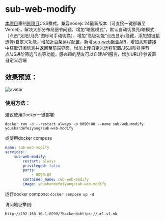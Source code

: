 # sub-web-modify
[本项目](https://suburl.v1.mk)重制[原项目](https://github.com/CareyWang/sub-web)CSS样式，兼容nodejs 24最新版本（可直接一键部署至Vercel），解决大部分布局细节问题，增加“暗黑模式”，默认自动切换亮/暗模式（点击“太阳/月亮”图标可手动切换），增加“高级功能”点击显示/隐藏，添加短链接选择/自定义功能，增加近百条远程配置，新增[sub-web聚合API](https://github.com/youshandefeiyang/sub-web-api)，增加从短链接中获取订阅信息并返回至前端界面，增加上传自定义远程配置/JS进阶排序节点/JS进阶筛选节点等功能，感兴趣的朋友可以自建API服务，增加URL传参设置自定义后端<br/>
## 效果预览：
![avatar](https://raw.githubusercontent.com/youshandefeiyang/webcdn/main/sub-web-modify.GIF)
### 使用方法：
建议使用Docker一键部署:
```
docker run -d --restart always -p 8090:80 --name sub-web-modify youshandefeiyang/sub-web-modify
```
或使用docker compose
```yaml
name: sub-web-modify
services:
    sub-web-modify:
        restart: always
        privileged: false
        ports:
            - 8090:80
        container_name: sub-web-modify
        image: youshandefeiyang/sub-web-modify
```
运行docker compose: `docker compose up -d`

访问地址举例:
```
http://192.168.10.1:8090/?backend=https://url.v1.mk
```
